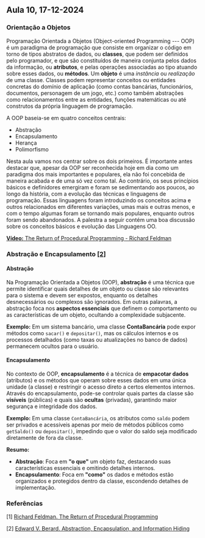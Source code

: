 ## Aula 10,  17-12-2024 

### Orientação a Objetos

Programação Orientada a Objetos (Object-oriented Programming --- OOP) é um paradigma de programação que consiste em organizar o código em torno de tipos abstratos de dados, ou **classes**, que podem ser definidos pelo programador, e que são constituídos de maneira conjunta pelos dados da informação, ou **atributos**, e pelas operações associadas ao tipo atuando sobre esses dados, ou **métodos**. Um **objeto** é uma *instância* ou *realização* de uma classe. Classes podem representar conceitos ou entidades concretas do domínio de aplicação (como contas bancárias, funcionários, documentos, personagem de um jogo, etc.) como também abstrações como relacionamentos entre as entidades, funções matemáticas ou até construtos da própria linguagem de programação.

A OOP baseia-se em quatro conceitos centrais:
* Abstração
* Encapsulamento
* Herança 
* Polimorfismo

Nesta aula vamos nos centrar sobre os dois primeiros. É importante antes destacar que, apesar da OOP ser reconhecida hoje em dia como um paradigma dos mais importantes e populares, ela não foi concebida de maneira acabada e de uma só vez como tal. Ao contrário, os seus princípios básicos e definidores emergiram e foram se sedimentando aos poucos, ao longo da história, com a evolução das técnicas e linguagens de programação. Essas linguagens foram introduzindo os conceitos acima e outros relacionados em diferentes variações, umas mais e outras menos, e com o tempo algumas foram se tornando mais populares, enquanto outros foram sendo abandonados. A palestra a seguir contém uma boa discussão sobre os conceitos básicos e evolução das Linguagens OO.

[**Vídeo:** The Return of Procedural Programming - Richard Feldman](https://youtu.be/vQPHtAxOZZw?si=5ucZjHMC_AmVIsH8)

### Abstração e Encapsulamento [[2]](#aula10ref2)

#### Abstração

Na Programação Orientada a Objetos (OOP), **abstração** é uma técnica que permite identificar quais detalhes de um objeto ou classe são relevantes para o sistema e devem ser expostos, enquanto os detalhes desnecessários ou complexos são ignorados. Em outras palavras, a abstração foca nos **aspectos essenciais** que definem o comportamento ou as características de um objeto, ocultando a complexidade subjacente.  

**Exemplo:** Em um sistema bancário, uma classe **ContaBancária** pode expor métodos como `sacar()` e `depositar()`, mas os cálculos internos e os processos detalhados (como taxas ou atualizações no banco de dados) permanecem ocultos para o usuário.


#### Encapsulamento

No contexto de OOP, **encapsulamento** é a técnica de **empacotar dados** (atributos) e os métodos que operam sobre esses dados em uma única unidade (a classe) e restringir o acesso direto a certos elementos internos. Através do encapsulamento, pode-se controlar quais partes da classe são **visíveis** (públicas) e quais são **ocultas** (privadas), garantindo maior segurança e integridade dos dados.

**Exemplo:** Em uma classe `ContaBancária`, os atributos como `saldo` podem ser privados e acessíveis apenas por meio de métodos públicos como `getSaldo()` ou `depositar()`, impedindo que o valor do saldo seja modificado diretamente de fora da classe.


**Resumo:**  

- **Abstração**: Foca em **"o que"** um objeto faz, destacando suas características essenciais e omitindo detalhes internos.  
- **Encapsulamento**: Foca em **"como"** os dados e métodos estão organizados e protegidos dentro da classe, escondendo detalhes de implementação.


### Referências

<a id="aula10ref1"></a>[1] [Richard Feldman. The Return of Procedural Programming](https://youtu.be/vQPHtAxOZZw?si=5ucZjHMC_AmVIsH8)

<a id="aula10ref2"></a>[2] [Edward V. Berard. Abstraction, Encapsulation, and Information Hiding](https://www.tonymarston.co.uk/php-mysql/abstraction.txt)

